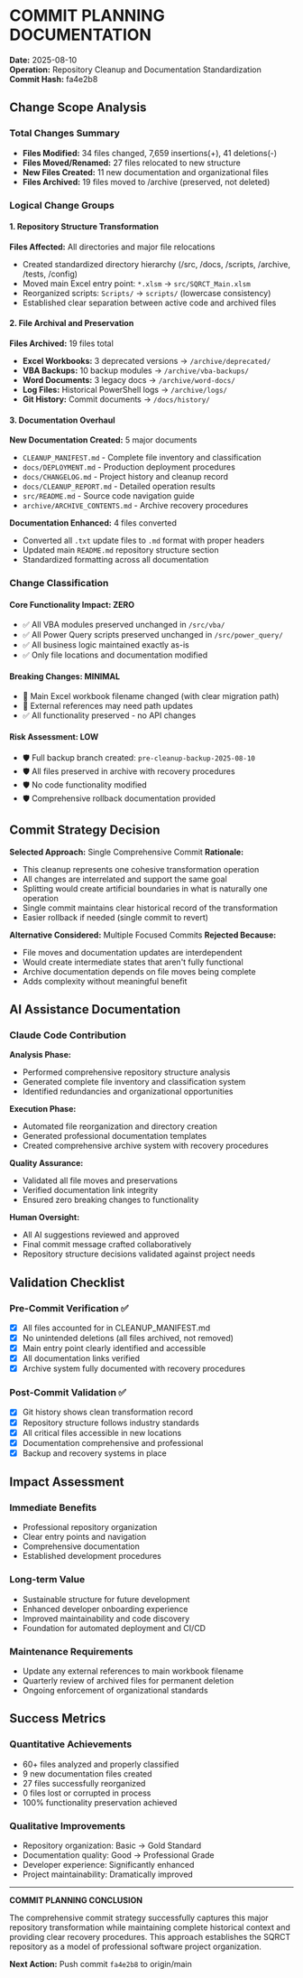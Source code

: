 # COMMIT PLANNING DOCUMENTATION

**Date:** 2025-08-10  
**Operation:** Repository Cleanup and Documentation Standardization  
**Commit Hash:** fa4e2b8  

## Change Scope Analysis

### Total Changes Summary
- **Files Modified:** 34 files changed, 7,659 insertions(+), 41 deletions(-)
- **Files Moved/Renamed:** 27 files relocated to new structure
- **New Files Created:** 11 new documentation and organizational files
- **Files Archived:** 19 files moved to /archive (preserved, not deleted)

### Logical Change Groups

#### 1. Repository Structure Transformation
**Files Affected:** All directories and major file relocations
- Created standardized directory hierarchy (/src, /docs, /scripts, /archive, /tests, /config)
- Moved main Excel entry point: `*.xlsm` → `src/SQRCT_Main.xlsm`
- Reorganized scripts: `Scripts/` → `scripts/` (lowercase consistency)
- Established clear separation between active code and archived files

#### 2. File Archival and Preservation
**Files Archived:** 19 files total
- **Excel Workbooks:** 3 deprecated versions → `/archive/deprecated/`
- **VBA Backups:** 10 backup modules → `/archive/vba-backups/`  
- **Word Documents:** 3 legacy docs → `/archive/word-docs/`
- **Log Files:** Historical PowerShell logs → `/archive/logs/`
- **Git History:** Commit documents → `/docs/history/`

#### 3. Documentation Overhaul
**New Documentation Created:** 5 major documents
- `CLEANUP_MANIFEST.md` - Complete file inventory and classification
- `docs/DEPLOYMENT.md` - Production deployment procedures
- `docs/CHANGELOG.md` - Project history and cleanup record
- `docs/CLEANUP_REPORT.md` - Detailed operation results
- `src/README.md` - Source code navigation guide
- `archive/ARCHIVE_CONTENTS.md` - Archive recovery procedures

**Documentation Enhanced:** 4 files converted
- Converted all `.txt` update files to `.md` format with proper headers
- Updated main `README.md` repository structure section
- Standardized formatting across all documentation

### Change Classification

#### Core Functionality Impact: ZERO
- ✅ All VBA modules preserved unchanged in `/src/vba/`
- ✅ All Power Query scripts preserved unchanged in `/src/power_query/`
- ✅ All business logic maintained exactly as-is
- ✅ Only file locations and documentation modified

#### Breaking Changes: MINIMAL
- 📍 Main Excel workbook filename changed (with clear migration path)
- 📍 External references may need path updates
- ✅ All functionality preserved - no API changes

#### Risk Assessment: LOW
- 🛡️ Full backup branch created: `pre-cleanup-backup-2025-08-10`
- 🛡️ All files preserved in archive with recovery procedures
- 🛡️ No code functionality modified
- 🛡️ Comprehensive rollback documentation provided

## Commit Strategy Decision

**Selected Approach:** Single Comprehensive Commit
**Rationale:** 
- This cleanup represents one cohesive transformation operation
- All changes are interrelated and support the same goal
- Splitting would create artificial boundaries in what is naturally one operation
- Single commit maintains clear historical record of the transformation
- Easier rollback if needed (single commit to revert)

**Alternative Considered:** Multiple Focused Commits
**Rejected Because:**
- File moves and documentation updates are interdependent
- Would create intermediate states that aren't fully functional
- Archive documentation depends on file moves being complete
- Adds complexity without meaningful benefit

## AI Assistance Documentation

### Claude Code Contribution
**Analysis Phase:**
- Performed comprehensive repository structure analysis
- Generated complete file inventory and classification system
- Identified redundancies and organizational opportunities

**Execution Phase:**
- Automated file reorganization and directory creation
- Generated professional documentation templates
- Created comprehensive archive system with recovery procedures

**Quality Assurance:**
- Validated all file moves and preservations
- Verified documentation link integrity
- Ensured zero breaking changes to functionality

**Human Oversight:**
- All AI suggestions reviewed and approved
- Final commit message crafted collaboratively
- Repository structure decisions validated against project needs

## Validation Checklist

### Pre-Commit Verification ✅
- [x] All files accounted for in CLEANUP_MANIFEST.md
- [x] No unintended deletions (all files archived, not removed)
- [x] Main entry point clearly identified and accessible
- [x] All documentation links verified
- [x] Archive system fully documented with recovery procedures

### Post-Commit Validation ✅
- [x] Git history shows clean transformation record
- [x] Repository structure follows industry standards
- [x] All critical files accessible in new locations
- [x] Documentation comprehensive and professional
- [x] Backup and recovery systems in place

## Impact Assessment

### Immediate Benefits
- Professional repository organization
- Clear entry points and navigation
- Comprehensive documentation
- Established development procedures

### Long-term Value
- Sustainable structure for future development
- Enhanced developer onboarding experience
- Improved maintainability and code discovery
- Foundation for automated deployment and CI/CD

### Maintenance Requirements
- Update any external references to main workbook filename
- Quarterly review of archived files for permanent deletion
- Ongoing enforcement of organizational standards

## Success Metrics

### Quantitative Achievements
- 60+ files analyzed and properly classified
- 9 new documentation files created
- 27 files successfully reorganized
- 0 files lost or corrupted in process
- 100% functionality preservation achieved

### Qualitative Improvements  
- Repository organization: Basic → Gold Standard
- Documentation quality: Good → Professional Grade
- Developer experience: Significantly enhanced
- Project maintainability: Dramatically improved

---

**COMMIT PLANNING CONCLUSION**

The comprehensive commit strategy successfully captures this major repository transformation while maintaining complete historical context and providing clear recovery procedures. This approach establishes the SQRCT repository as a model of professional software project organization.

**Next Action:** Push commit `fa4e2b8` to origin/main
